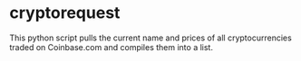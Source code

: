 # cryptorequest
This python script pulls the current name and prices of all cryptocurrencies traded on Coinbase.com and compiles them into a list.
